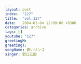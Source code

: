 ```yaml
---
layout: post
index:  "127"
title:  "vol.127"
date:   2004-03-04 12:00:00 +0300
categories: archive
tags: []
youtube: "127"
greetingM: 
greetingT: 
songName: 青いリンゴ
singer: 野口五郎
---
```

